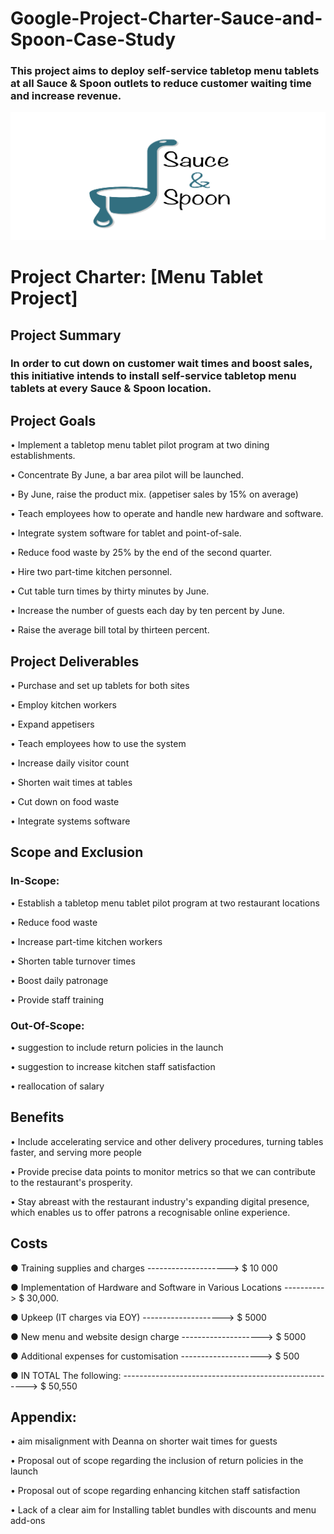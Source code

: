 # Google-Project-Charter-Sauce-and-Spoon-Case-Study
### This project aims to deploy self-service tabletop menu tablets at all Sauce & Spoon outlets to reduce customer waiting time and increase revenue.
<p align="center">
<img width="519" alt="cover" src="PNG.png">
</p>

# Project Charter: [Menu Tablet Project]
## Project Summary
### In order to cut down on customer wait times and boost sales, this initiative intends to install self-service tabletop menu tablets at every Sauce & Spoon location.

## Project Goals
<p>•	Implement a tabletop menu tablet pilot program at two dining establishments.  </p>
<p>•	Concentrate By June, a bar area pilot will be launched. </p>
<p>•	By June, raise the product mix. (appetiser sales by 15% on average)  </p>
<p>•	Teach employees how to operate and handle new hardware and software. </p>
<p>•	Integrate system software for tablet and point-of-sale. </p>
<p>•	Reduce food waste by 25% by the end of the second quarter.  </p>
<p>•	Hire two part-time kitchen personnel. </p>
<p>•	Cut table turn times by thirty minutes by June. </p>
<p>•	Increase the number of guests each day by ten percent by June. </p>
<p>•  Raise the average bill total by thirteen percent. </p>

## Project Deliverables
<p>•	Purchase and set up tablets for both sites </p>
<p>•	Employ kitchen workers  </p>
<p>•	Expand appetisers </p>
<p>•	Teach employees how to use the system  </p>
<p>•	Increase daily visitor count </p>
<p>•	Shorten wait times at tables   </p>
<p>•	Cut down on food waste </p>
<p>•	Integrate systems software  </p>


## Scope and Exclusion
### In-Scope:
<p>•	Establish a tabletop menu tablet pilot program at two restaurant locations  </p>
<p>•	Reduce food waste  </p>
<p>•	Increase part-time kitchen workers   </p>
<p>•	Shorten table turnover times </p>
<p>•	Boost daily patronage </p>
<p>•	Provide staff training  </p>

### Out-Of-Scope:
<p>•	suggestion to include return policies in the launch </p>
<p>•	suggestion to increase kitchen staff satisfaction  </p>
<p>•	reallocation of salary </p>


## Benefits
<p>•	Include accelerating service and other delivery procedures, turning tables faster, and serving more people</p>
<p>•	Provide precise data points to monitor metrics so that we can contribute to the restaurant's prosperity.</p>
<p>•	Stay abreast with the restaurant industry's expanding digital presence, which enables us to offer patrons a recognisable online experience. </p>

##  Costs
<p>	●	Training supplies and charges --------------------> $ 10 000</p>
<p>	●	Implementation of Hardware and Software in Various Locations ----------> $ 30,000.</p>
<p>	●	Upkeep (IT charges via EOY) --------------------> $ 5000</p>
<p>	●	New menu and website design charge --------------------> $ 5000</p>
<p>	●	Additional expenses for customisation --------------------> $ 500   </p>
<p> ●	IN TOTAL The following: ------------------------------------------------------> $ 50,550</p>

## Appendix:
<p>•	aim misalignment with Deanna on shorter wait times for guests   </p>
<p>•	Proposal out of scope regarding the inclusion of return policies in the launch </p>
<p>•	Proposal out of scope regarding enhancing kitchen staff satisfaction   </p>
<p>•  Lack of a clear aim for Installing tablet bundles with discounts and menu add-ons</p>

